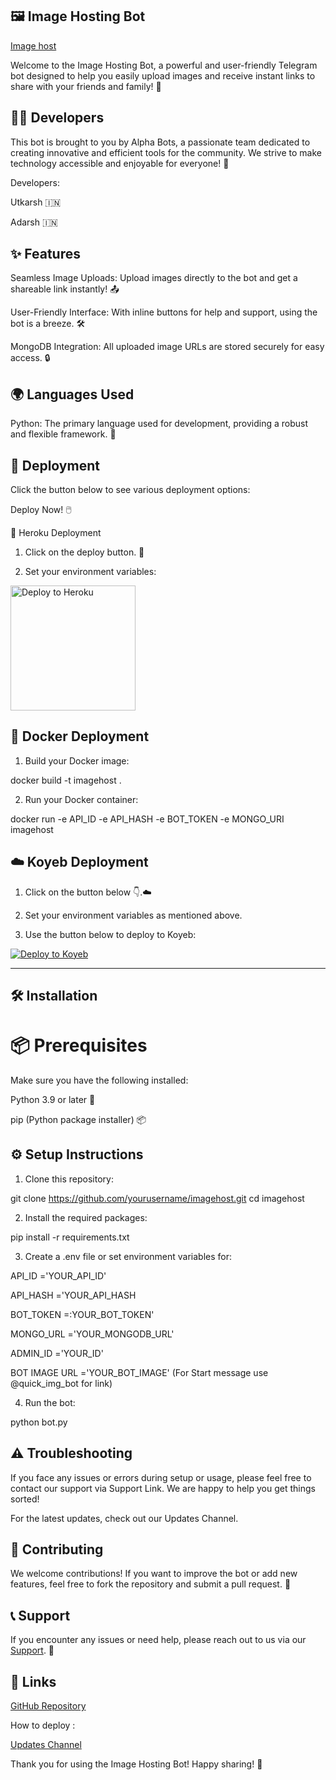 ## 🖼️ Image Hosting Bot

[Image host](https://envs.sh/pqu.jpg)

Welcome to the Image Hosting Bot, a powerful and user-friendly Telegram bot designed to help you easily upload images and receive instant links to share with your friends and family! 🚀

## 👨‍💻 Developers

This bot is brought to you by Alpha Bots, a passionate team dedicated to creating innovative and efficient tools for the community. We strive to make technology accessible and enjoyable for everyone! 🌟

Developers:

Utkarsh 🇮🇳

Adarsh 🇮🇳


## ✨ Features

Seamless Image Uploads: Upload images directly to the bot and get a shareable link instantly! 📤

User-Friendly Interface: With inline buttons for help and support, using the bot is a breeze. 🛠️

MongoDB Integration: All uploaded image URLs are stored securely for easy access. 🔒


## 🌍 Languages Used

Python: The primary language used for development, providing a robust and flexible framework. 🐍


## 🚀 Deployment

Click the button below to see various deployment options:

Deploy Now! 🖱️

🌈 Heroku Deployment

1. Click on the deploy button. 🌟


2. Set your environment variables:

<a href="https://heroku.com/deploy?template=https://github.com/utkarshdubey2008/imagehost">
    <img src="https://www.herokucdn.com/deploy/button.svg" alt="Deploy to Heroku" style="width: 200px; height: auto;">
</a>

## 🐳 Docker Deployment

1. Build your Docker image:

docker build -t imagehost .


2. Run your Docker container:

docker run -e API_ID -e API_HASH -e BOT_TOKEN -e MONGO_URI imagehost



## ☁️ Koyeb Deployment

1. Click on the button below 👇.☁️


2. Set your environment variables as mentioned above.


3. Use the button below to deploy to Koyeb:


[![Deploy to Koyeb](https://www.koyeb.com/static/images/deploy/button.svg)](https://app.koyeb.com/deploy?name=imagehost&type=git&repository=utkarshdubey2008%2Fimagehost&branch=main&builder=buildpack&run_command=python+bot.py&env%5BADMIN_ID%5D=1852362865&env%5BAPI_HASH%5D=a9c08aae19aa4c8b37ff658d1951a1f7&env%5BAPI_ID%5D=7721764&env%5BBOT_IMAGE_URL%5D=https%3A%2F%2Fenvs.sh%2FpQp.jpg&env%5BBOT_TOKEN%5D=8111844369%3AAAF03mnsGLxVz131W4UkUm_mgqxk5nw7nUM&env%5BMONGODB_URL%5D=mongodb%2Bsrv%3A%2F%2Fmongodbfor1%3Amongo1%40cluster0.11liq.mongodb.net%2F%3FretryWrites%3Dtrue%26w%3Dmajority%26appName%3DCluster0&ports=8080%3Bhttp%3B%2F)



---

## 🛠️ Installation

# 📦 Prerequisites

Make sure you have the following installed:

Python 3.9 or later 🐍

pip (Python package installer) 📦


## ⚙️ Setup Instructions

1. Clone this repository:

git clone https://github.com/yourusername/imagehost.git
cd imagehost


2. Install the required packages:

pip install -r requirements.txt


3. Create a .env file or set environment variables for:

API_ID ='YOUR_API_ID'

API_HASH ='YOUR_API_HASH

BOT_TOKEN =:YOUR_BOT_TOKEN'

MONGO_URL ='YOUR_MONGODB_URL'

ADMIN_ID  ='YOUR_ID'

BOT IMAGE URL ='YOUR_BOT_IMAGE' (For Start message use @quick_img_bot for link)


4. Run the bot:

python bot.py




## ⚠️ Troubleshooting

If you face any issues or errors during setup or usage, please feel free to contact our support via Support Link. We are happy to help you get things sorted!

For the latest updates, check out our Updates Channel.



## 🤝 Contributing

We welcome contributions! If you want to improve the bot or add new features, feel free to fork the repository and submit a pull request. 🙌

## 📞 Support

If you encounter any issues or need help, please reach out to us via our [Support](https://t.me/alphabotzchat). 💬



## 🔗 Links

[GitHub Repository](https://github.com/utkarshdubey2008/imagehost)

How to deploy : 

[Updates Channel](https://t.me/Thealphabotz)


Thank you for using the Image Hosting Bot! Happy sharing! 🎉

